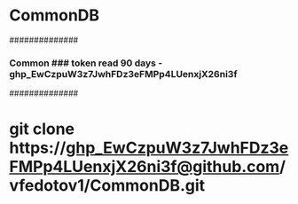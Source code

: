 # CommonDB

##############
### Common ### token read 90 days - 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
##############
# git clone https://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@github.com/vfedotov1/CommonDB.git
